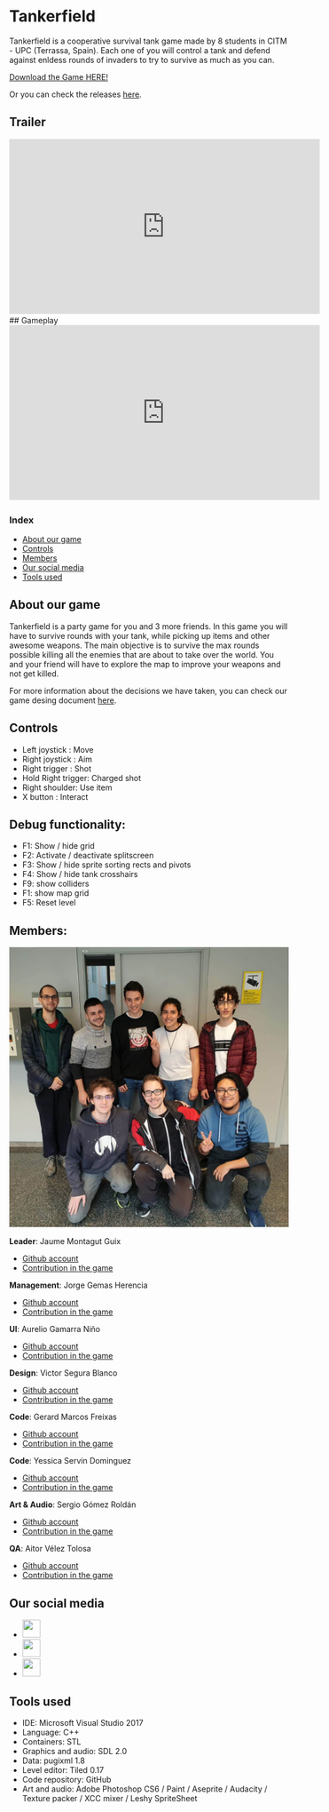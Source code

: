 ﻿# Tankerfield
Tankerfield is a cooperative survival tank game made by 8 students in CITM - UPC (Terrassa, Spain).
Each one of you will control a tank and defend against enldess rounds of invaders to try to survive as much as you can.

[Download the Game HERE!](https://github.com/gamificalostudio/Tankerfield/releases/download/1.3.2/Tankerfield.1.3.2.zip)

Or you can check the releases [here](https://github.com/gamificalostudio/Tankerfield/releases).

## Trailer

<iframe width="560" height="315" src="https://www.youtube.com/embed/QC2n7g_kISs" frameborder="0" allow="accelerometer; autoplay; encrypted-media; gyroscope; picture-in-picture" allowfullscreen></iframe>
## Gameplay
<iframe width="560" height="315" src="https://youtu.be/TFSujlLxkXw" frameborder="0" allow="accelerometer; autoplay; encrypted-media; gyroscope; picture-in-picture" allowfullscreen></iframe>

### Index
* [About our game](https://gamificalostudio.github.io/Tankerfield/#about-our-game)
* [Controls](https://gamificalostudio.github.io/Tankerfield/#controls)
* [Members](https://gamificalostudio.github.io/Tankerfield/#members)
* [Our social media](https://gamificalostudio.github.io/Tankerfield/#our-social-media)
* [Tools used](https://gamificalostudio.github.io/Tankerfield/#tools-used)

## About our game
Tankerfield is a party game for you and 3 more friends. In this game you will have to survive rounds with your tank, while picking up items and other awesome weapons. The main objective is to survive the max rounds possible killing all the enemies that are about to take over the world. You and your friend will have to explore the map to improve your weapons and not get killed.

For more information about the decisions we have taken, you can check our game desing document [here](https://github.com/gamificalostudio/Tankerfield/wiki/Game-Design-Document).

## Controls
- Left joystick : Move
- Right joystick : Aim
- Right trigger : Shot
- Hold Right trigger: Charged shot
- Right shoulder: Use item
- X button : Interact

## Debug functionality:
- F1: Show / hide grid
- F2: Activate / deactivate splitscreen
- F3: Show / hide sprite sorting rects and pivots
- F4: Show / hide tank crosshairs
- F9: show colliders
- F1: show map grid
- F5: Reset level

## Members:

![](https://github.com/gamificalostudio/Tankerfield/raw/master/docs/team_images/GroupPhoto.png)

**Leader**: Jaume Montagut Guix 
* [Github account](https://github.com/JaumeMontagut)
* [Contribution in the game](https://gamificalostudio.github.io/Tankerfield/Jaume_contribution)

**Management**:  Jorge Gemas Herencia
* [Github account](https://github.com/jorgegh2)
* [Contribution in the game](https://gamificalostudio.github.io/Tankerfield/Jorge_contribution)

**UI**: Aurelio Gamarra Niño
* [Github account](https://github.com/alejandro61299)
* [Contribution in the game](https://gamificalostudio.github.io/Tankerfield/Aurelio_contribution)

**Design**: Victor Segura Blanco
* [Github account](https://github.com/VictorSegura99)
* [Contribution in the game](https://gamificalostudio.github.io/Tankerfield/Víctor_contribution)

**Code**: Gerard Marcos Freixas
* [Github account](https://github.com/vsRushy)
* [Contribution in the game](https://gamificalostudio.github.io/Tankerfield/Gerard_contribution)

**Code**: Yessica Servin Dominguez
* [Github account](https://github.com/YessicaSD)
* [Contribution in the game](https://gamificalostudio.github.io/Tankerfield/Yessica_contribution)

**Art & Audio**: Sergio Gómez Roldán 
* [Github account](https://github.com/Sersius)
* [Contribution in the game](https://gamificalostudio.github.io/Tankerfield/Sergio_contribution)

**QA**: Aitor Vélez Tolosa 
* [Github account](https://github.com/AitorVelez)
* [Contribution in the game](https://gamificalostudio.github.io/Tankerfield/Aitor_contribution)

## Our social media

* [<img width="32" height="32" src="https://cdn.iconscout.com/icon/free/png-256/github-84-436555.png">](https://github.com/gamificalostudio/Tankerfield)
* [<img width="32" height="32" src="https://cdn.icon-icons.com/icons2/122/PNG/128/twitter_socialnetwork_20007.png">](https://twitter.com/gamificalo)
* [<img width="32" height="32" src="https://cdn.iconscout.com/icon/free/png-256/instagram-188-498425.png">](https://www.instagram.com/gamificalo)

## Tools used
* IDE: Microsoft Visual Studio 2017
* Language: C++
* Containers: STL
* Graphics and audio: SDL 2.0
* Data: pugixml 1.8
* Level editor: Tiled 0.17
* Code repository: GitHub
* Art and audio: Adobe Photoshop CS6 / Paint / Aseprite / Audacity / Texture packer / XCC mixer / Leshy SpriteSheet
